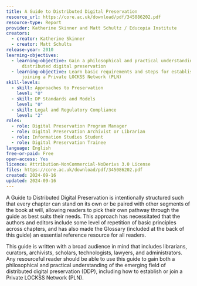 ```yaml
---
title: A Guide to Distributed Digital Preservation
resource_url: https://core.ac.uk/download/pdf/345086202.pdf
resource-type: Report
provider: Katherine Skinner and Matt Schultz / Educopia Institute
creators:
  - creator: Katherine Skinner
  - creator: Matt Schults
release-year: 2010
learning-objectives:
  - learning-objective: Gain a philosophical and practical understanding of
      distributed digital preservation
  - learning-objective: Learn basic requirements and steps for establishing or
      joining a Private LOCKSS Network (PLN)
skill-levels:
  - skill: Approaches to Preservation
    level: "0"
  - skill: DP Standards and Models
    level: "0"
  - skill: Legal and Regulatory Compliance
    level: "2"
roles:
  - role: Digital Preservation Program Manager
  - role: Digital Preservation Archivist or Librarian
  - role: Information Studies Student
  - role: Digital Preservation Trainee
language: English
free-or-paid: Free
open-access: Yes
licence: Attribution-NonCommercial-NoDerivs 3.0 License
files: https://core.ac.uk/download/pdf/345086202.pdf
created: 2024-09-16
updated: 2024-09-16
---
```

A Guide to Distributed Digital Preservation is intentionally structured such that every chapter can stand on its own or be paired with other segments of the book at will, allowing readers to pick their own pathway through the guide as best suits their needs. This approach has necessitated that the authors and editors include some level of repetition of basic principles across chapters, and has also made the Glossary (included at the back of this guide) an essential reference resource for all readers.

This guide is written with a broad audience in mind that includes librarians, curators, archivists, scholars, technologists, lawyers, and administrators. Any resourceful reader should be able to use this guide to gain both a philosophical and practical understanding of the emerging field of distributed digital preservation (DDP), including how to establish or join a Private LOCKSS Network (PLN).
